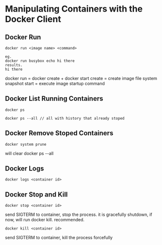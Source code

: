 # Manipulating Containers with the Docker Client

## Docker Run

```cli
docker run <image name> <command>

eg.
docker run busybox echo hi there
results.
hi there
```

docker run = docker create + docker start
create = create image file system snapshot
start = execute image startup command

## Docker List Running Containers

```cli
docker ps

docker ps --all // all with history that already stoped
```

## Docker Remove Stoped Containers

```cli
docker system prune
```

will clear docker ps --all

## Docker Logs

```cli
docker logs <container id>
```

## Docker Stop and Kill

```cli
docker stop <container id>
```

send SIGTERM to container, stop the process. it is gracefully shutdown, if now, will run docker kill. recommended.

```cli
docker kill <container id>
```

send SIGTERM to container, kill the process forcefully
